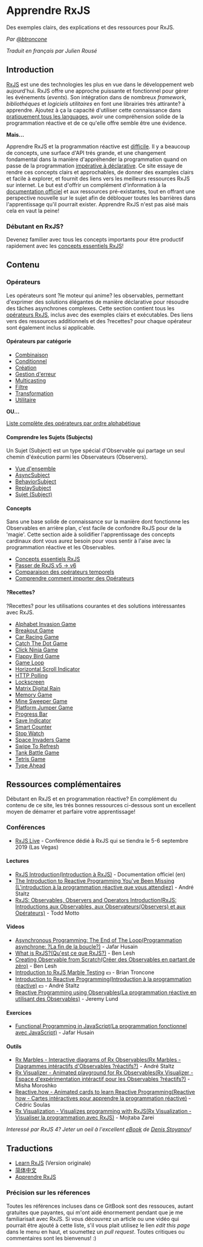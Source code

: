 # Apprendre RxJS

Des exemples clairs, des explications et des ressources pour RxJS.

_Par [@btroncone](https://twitter.com/BTroncone)_

_Traduit en français par Julien Rousé_

## Introduction

[RxJS](https://github.com/Reactivex/rxjs) est une des technologies les plus en vue dans le développement web aujourd'hui. RxJS offre une approche puissante et fonctionnel pour gérer les événements (_events_). Son intégration dans de nombreux *framework*, *bibliothéques* et *logiciels utilitaires* en font une librairies trés attirante? à apprendre. Ajoutez à ça la capacité d'utiliser cette connaissance dans [pratiquement tous les languages](http://reactivex.io/languages.html), avoir une compréhension solide de la programmation réactive et de ce qu'elle offre semble être une évidence.

**Mais...**

Apprendre RxJS et la programmation réactive est [difficile](https://twitter.com/hoss/status/742643506536153088). Il y a beaucoup de concepts, une surface d'API trés grande, et une changement fondamental dans la manière d'appréhender la programmation quand on passe de la programmation [impérative à déclarative](https://tylermcginnis.com/imperative-vs-declarative-programming/). Ce site essaye de rendre ces concepts clairs et approchables, de donner des examples clairs et facile à explorer, et fournit des liens vers les meilleurs ressources RxJS sur internet. Le but est d'offrir un complément d'information à la [documentation officiel](http://reactivex.io/rxjs/) et aux ressources pré-existantes, tout en offrant une perspective nouvelle sur le sujet afin de débloquer toutes les barrières dans l'apprentissage qu'il pourrait exister. Apprendre RxJS n'est pas aisé mais cela en vaut la peine!

### Débutant en RxJS?

Devenez familier avec tous les concepts importants pour être productif rapidement avec les [concepts essentiels RxJS](./concepts/rxjs-primer.md)!

## Contenu

### Opérateurs

Les opérateurs sont ?le moteur qui anime? les observables, permettant d'exprimer des solutions élégantes de manière déclarative pour résoudre des tâches asynchrones complexes. Cette section contient tous les [opérateurs RxJS](/operators/README.md), inclus avec des exemples clairs et exécutables. Des liens vers des ressources additionnels et des ?recettes? pour chaque opérateur sont également inclus si applicable.

#### Opérateurs par catégorie


- [Combinaison](/operators/combination/README.md)
- [Conditionnel](/operators/conditional/README.md)
- [Création](/operators/creation/README.md)
- [Gestion d'erreur](/operators/error_handling/README.md)
- [Multicasting](/operators/multicasting/README.md)
- [Filtre](/operators/filtering/README.md)
- [Transformation](/operators/transformation/README.md)
- [Utilitaire](/operators/utility/README.md)

**OU...**

[Liste complète des opérateurs par ordre alphabétique](/operators/complete.md)

#### Comprendre les Sujets (Subjects)

Un Sujet (Subject) est un type spécial d'Observable qui partage un seul chemin d'éxécution parmi les Observateurs (Observers).

- [Vue d'ensemble](/subjects/README.md)
- [AsyncSubject](/subjects/asyncsubject.md)
- [BehaviorSubject](/subjects/behaviorsubject.md)
- [ReplaySubject](/subjects/replaysubject.md)
- [Sujet (Subject)](/subjects/subject.md)

#### Concepts

Sans une base solide de connaissance sur la manière dont fonctionne les Observables en arrière plan, c'est facile de confondre RxJS pour de la 'magie'. Cette section aide à solidifier l'apprentissage des concepts cardinaux dont vous aurez besoin pour vous sentir à l'aise avec la programmation réactive et les Observables.

- [Concepts essentiels RxJS](/concepts/rxjs-primer.md)
- [Passer de RxJS v5 -> v6](/concepts/rxjs5-6.md)
- [Comparaison des opérateurs temporels](/concepts/time-based-operators-comparison.md)
- [Comprendre comment importer des Opérateurs](/concepts/operator-imports.md)

#### ?Recettes?

?Recettes? pour les utilisations courantes et des solutions intéressantes avec RxJS.

- [Alphabet Invasion Game](/recipes/alphabet-invasion-game.md)
- [Breakout Game](/recipes/breakout-game.md)
- [Car Racing Game](/recipes/car-racing-game.md)
- [Catch The Dot Game](/recipes/catch-the-dot-game.md)
- [Click Ninja Game](/recipes/click-ninja-game.md)
- [Flappy Bird Game](/recipes/flappy-bird-game.md)
- [Game Loop](/recipes/gameloop.md)
- [Horizontal Scroll Indicator](/recipes/horizontal-scroll-indicator.md)
- [HTTP Polling](/recipes/http-polling.md)
- [Lockscreen](/recipes/lockscreen.md)
- [Matrix Digital Rain](/recipes/matrix-digital-rain.md)
- [Memory Game](/recipes/memory-game.md)
- [Mine Sweeper Game](/recipes/mine-sweeper-game.md)
- [Platform Jumper Game](/recipes/platform-jumper-game.md)
- [Progress Bar](/recipes/progressbar.md)
- [Save Indicator](/recipes/save-indicator.md)
- [Smart Counter](/recipes/smartcounter.md)
- [Stop Watch](/recipes/stop-watch.md)
- [Space Invaders Game](/recipes/space-invaders-game.md)
- [Swipe To Refresh](/recipes/swipe-to-refresh.md)
- [Tank Battle Game](/recipes/tank-battle-game.md)
- [Tetris Game](/recipes/tetris-game.md)
- [Type Ahead](/recipes/type-ahead.md)

## Ressources complémentaires

Débutant en RxJS et en programmation réactive? En complément du contenu de ce site, les trés bonnes  ressources ci-dessous sont un excellent moyen de démarrer et parfaire votre apprentissage!

### Conférences

- [RxJS Live](https://www.rxjs.live/) - Conférence dédié à RxJS qui se tiendra le 5-6 septembre 2019 (Las Vegas)

#### Lectures

- [RxJS Introduction(Introduction à RxJS)](https://rxjs-dev.firebaseapp.com/guide/overview) -
  Documentation officiel (en)
- [The Introduction to Reactive Programming You've Been Missing (L'introduction à la programmation réactive que vous attendiez)](https://gist.github.com/staltz/868e7e9bc2a7b8c1f754) -
  André Staltz
- [RxJS: Observables, Observers and Operators Introduction(RxJS: Introductions aux Observables, aux Observateurs(Observers) et aux Opérateurs)](https://ultimatecourses.com/blog/rxjs-observables-observers-operators) -
  Todd Motto

#### Videos

- [Asynchronous Programming: The End of The Loop(Programmation asynchrone: ?La fin de la boucle?)](https://egghead.io/courses/mastering-asynchronous-programming-the-end-of-the-loop) -
  Jafar Husain
- [What is RxJS?(Qu'est ce que RxJS?)](https://egghead.io/lessons/rxjs-what-is-rxjs) - Ben Lesh
- [Creating Observable from Scratch(Créer des Observables en partant de zéro)](https://egghead.io/lessons/rxjs-creating-observable-from-scratch) -
  Ben Lesh
- [Introduction to RxJS Marble Testing](https://egghead.io/lessons/rxjs-introduction-to-rxjs-marble-testing)
  :dollar: - Brian Troncone
- [Introduction to Reactive Programming(Introduction à la programmation réactive)](https://egghead.io/courses/introduction-to-reactive-programming)
  :dollar: - André Staltz
- [Reactive Programming using Observables(La programmation réactive en utilisant des Observables)](https://www.youtube.com/watch?v=HT7JiiqnYYc&feature=youtu.be) -
  Jeremy Lund

#### Exercices

- [Functional Programming in JavaScript(La programmation fonctionnel avec JavaScript)](http://reactivex.io/learnrx/) - Jafar
  Husain

#### Outils

- [Rx Marbles - Interactive diagrams of Rx Observables(Rx Marbles - Diagrammes intéractifs d'Observables ?réactifs?)](http://rxmarbles.com/) -
  André Staltz
- [Rx Visualizer - Animated playground for Rx Observables(Rx Visualizer - Espace d'expérimentation intéractif pour les Observables ?réactifs?)](https://rxviz.com) -
  Misha Moroshko
- [Reactive.how - Animated cards to learn Reactive Programming(Reactive how - Cartes intéractives pour apprendre la programmation réactive)](http://reactive.how) -
  Cédric Soulas
- [Rx Visualization - Visualizes programming with RxJS(Rx Visualization - Visualiser la programmation avec RxJS)](https://fingerpich.github.io/rx-visualization/) -
  Mojtaba Zarei

_Interessé par RxJS 4? Jeter un oeil à l'excellent [eBook](https://xgrommx.github.io/rx-book/) de [Denis Stoyanov](https://github.com/xgrommx)!_

## Traductions

- [Learn RxJS](/Readme.md) (Version originale)
- [简体中文](https://rxjs-cn.github.io/learn-rxjs-operators)
- [Apprendre RxJS](/fr/Readme.md)

### Précision sur les réferences

Toutes les références incluses dans ce GitBook sont des ressouces, autant gratuites que payantes, qui m'ont aidé énormement pendant que je me familiarisait avec RxJS. Si vous découvrez un article ou une vidéo qui pourrait être ajouté à cette liste, s'il vous plait utilisez le lien _edit this page_ dans le menu en haut, et soumettez un *pull request*. Toutes critiques ou commentaires sont les bienvenus! :)
